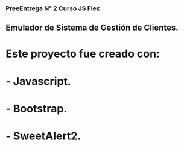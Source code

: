 ### PreeEntrega N° 2 Curso JS Flex

## Emulador de Sistema de Gestión de Clientes.

# Este proyecto fue creado con:
# - Javascript.
# - Bootstrap.
# - SweetAlert2.
